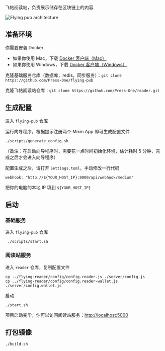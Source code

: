 飞帖阅读站，负责展示储存在区块链上的内容

![Flying pub architecture](https://xue-images.pek3b.qingstor.com/213-reader.png)

## 准备环境

你需要安装 Docker

- 如果你使用 Mac，下载 [Docker 客户端（Mac）](https://docs.docker.com/docker-for-mac/install/)
- 如果你使用 Windows，下载 [Docker 客户端（Windows）](https://docs.docker.com/docker-for-windows/install/)

克隆基础服务仓库（数据库，redis，同步服务）：`git clone https://github.com/Press-One/flying-pub`

克隆飞帖阅读站仓库：`git clone https://github.com/Press-One/reader.git`

## 生成配置

进入 `flying-pub` 仓库

运行向导程序，根据提示注册两个 Mixin App 即可生成配置文件

```
./scripts/generate_config.sh
```

（备注：在启动向导程序时，需要花一点时间初始化环境，估计耗时 5 分钟，完成之后才会进入向导程序）

配置生成之后，请打开 `Settings.toml`，手动修改一行代码

```
webhook: "http://${YOUR_HOST_IP}:8000/api/webhook/medium"
```

把你的电脑的本地 IP 填到 `${YOUR_HOST_IP}`

## 启动

### 基础服务

进入 `flying-pub` 仓库

```
 ./scripts/start.sh
```

### 阅读站服务

进入 `reader` 仓库，复制配置文件

```
cp ../flying-reader/config/config.reader.js ./server/config.js
cp ../flying-reader/config/config.reader-wallet.js ./server/config.wallet.js
```

启动

```
./start.sh
```

项目启动完毕，你可以访问阅读站服务：[http://localhost:5000](http://localhost:5000)

## 打包镜像

```
./build.sh
```
